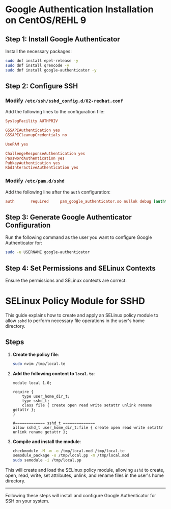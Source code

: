 
# Google Authentication Installation on CentOS/REHL 9

## Step 1: Install Google Authenticator

Install the necessary packages:

```bash
sudo dnf install epel-release -y
sudo dnf install qrencode -y
sudo dnf install google-authenticator -y
```

## Step 2: Configure SSH

### Modify `/etc/ssh/sshd_config.d/02-redhat.conf`

Add the following lines to the configuration file:

```conf
SyslogFacility AUTHPRIV

GSSAPIAuthentication yes
GSSAPICleanupCredentials no

UsePAM yes

ChallengeResponseAuthentication yes
PasswordAuthentication yes
PubkeyAuthentication yes
KbdInteractiveAuthentication yes
```

### Modify `/etc/pam.d/sshd`

Add the following line after the `auth` configuration:

```conf
auth       required     pam_google_authenticator.so nullok debug [authtok_prompt=Enter your secret token: ]
```

## Step 3: Generate Google Authenticator Configuration

Run the following command as the user you want to configure Google Authenticator for:

```bash
sudo -u USERNAME google-authenticator
```

## Step 4: Set Permissions and SELinux Contexts

Ensure the permissions and SELinux contexts are correct:

# SELinux Policy Module for SSHD

This guide explains how to create and apply an SELinux policy module to allow `sshd` to perform necessary file operations in the user's home directory.

## Steps

1. **Create the policy file**:

    ```bash
    sudo nvim /tmp/local.te
    ```

2. **Add the following content to `local.te`**:

    ```plaintext
    module local 1.0;

    require {
        type user_home_dir_t;
        type sshd_t;
        class file { create open read write setattr unlink rename getattr };
    }

    #============= sshd_t ==============
    allow sshd_t user_home_dir_t:file { create open read write setattr unlink rename getattr };
    ```

3. **Compile and install the module**:

    ```bash
    checkmodule -M -m -o /tmp/local.mod /tmp/local.te
    semodule_package -o /tmp/local.pp -m /tmp/local.mod
    sudo semodule -i /tmp/local.pp
    ```

This will create and load the SELinux policy module, allowing `sshd` to create, open, read, write, set attributes, unlink, and rename files in the user's home directory.

---

Following these steps will install and configure Google Authenticator for SSH on your system.
